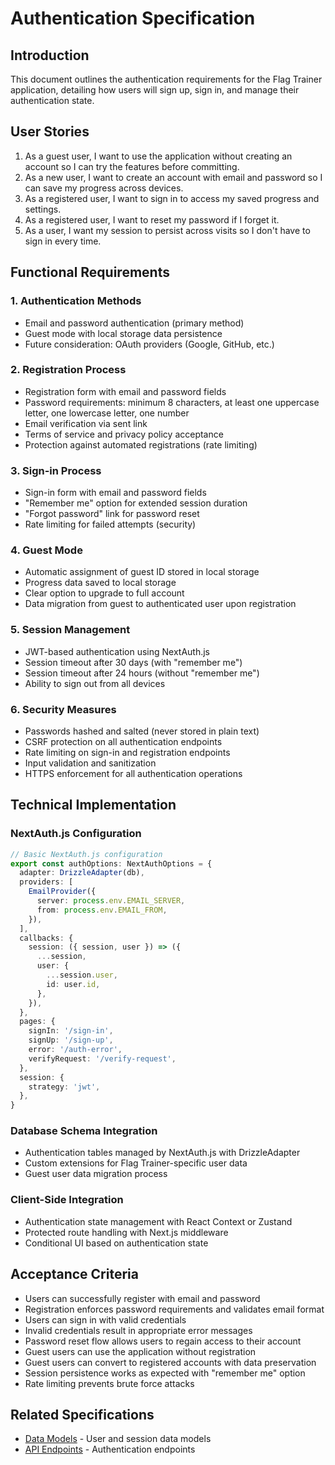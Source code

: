 # Authentication Specification

## Introduction

This document outlines the authentication requirements for the Flag Trainer application, detailing how users will sign up, sign in, and manage their authentication state.

## User Stories

1. As a guest user, I want to use the application without creating an account so I can try the features before committing.
2. As a new user, I want to create an account with email and password so I can save my progress across devices.
3. As a registered user, I want to sign in to access my saved progress and settings.
4. As a registered user, I want to reset my password if I forget it.
5. As a user, I want my session to persist across visits so I don't have to sign in every time.

## Functional Requirements

### 1. Authentication Methods

- Email and password authentication (primary method)
- Guest mode with local storage data persistence
- Future consideration: OAuth providers (Google, GitHub, etc.)

### 2. Registration Process

- Registration form with email and password fields
- Password requirements: minimum 8 characters, at least one uppercase letter, one lowercase letter, one number
- Email verification via sent link
- Terms of service and privacy policy acceptance
- Protection against automated registrations (rate limiting)

### 3. Sign-in Process

- Sign-in form with email and password fields
- "Remember me" option for extended session duration
- "Forgot password" link for password reset
- Rate limiting for failed attempts (security)

### 4. Guest Mode

- Automatic assignment of guest ID stored in local storage
- Progress data saved to local storage
- Clear option to upgrade to full account
- Data migration from guest to authenticated user upon registration

### 5. Session Management

- JWT-based authentication using NextAuth.js
- Session timeout after 30 days (with "remember me")
- Session timeout after 24 hours (without "remember me")
- Ability to sign out from all devices

### 6. Security Measures

- Passwords hashed and salted (never stored in plain text)
- CSRF protection on all authentication endpoints
- Rate limiting on sign-in and registration endpoints
- Input validation and sanitization
- HTTPS enforcement for all authentication operations

## Technical Implementation

### NextAuth.js Configuration

```typescript
// Basic NextAuth.js configuration
export const authOptions: NextAuthOptions = {
  adapter: DrizzleAdapter(db),
  providers: [
    EmailProvider({
      server: process.env.EMAIL_SERVER,
      from: process.env.EMAIL_FROM,
    }),
  ],
  callbacks: {
    session: ({ session, user }) => ({
      ...session,
      user: {
        ...session.user,
        id: user.id,
      },
    }),
  },
  pages: {
    signIn: '/sign-in',
    signUp: '/sign-up',
    error: '/auth-error',
    verifyRequest: '/verify-request',
  },
  session: {
    strategy: 'jwt',
  },
}
```

### Database Schema Integration

- Authentication tables managed by NextAuth.js with DrizzleAdapter
- Custom extensions for Flag Trainer-specific user data
- Guest user data migration process

### Client-Side Integration

- Authentication state management with React Context or Zustand
- Protected route handling with Next.js middleware
- Conditional UI based on authentication state

## Acceptance Criteria

- Users can successfully register with email and password
- Registration enforces password requirements and validates email format
- Users can sign in with valid credentials
- Invalid credentials result in appropriate error messages
- Password reset flow allows users to regain access to their account
- Guest users can use the application without registration
- Guest users can convert to registered accounts with data preservation
- Session persistence works as expected with "remember me" option
- Rate limiting prevents brute force attacks

## Related Specifications

- [Data Models](data-models.md) - User and session data models
- [API Endpoints](../api/api-endpoints.md) - Authentication endpoints

